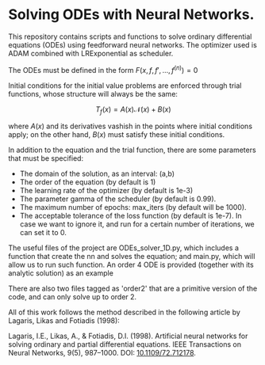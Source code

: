 # Solving ODEs with Neural Networks.

This repository contains scripts and functions to solve ordinary differential equations (ODEs) using feedforward neural networks. The optimizer used is ADAM combined with LRExponential as scheduler.

The ODEs must be defined in the form $F(x,f,f',...,f^{(n)}) = 0$

Initial conditions for the initial value problems are enforced through trial functions, whose structure will always be the same:

$$T_f(x) = A(x)\mathcal{N}(x) + B(x)$$

where $A(x)$ and its derivatives vashish in the points where initial conditions apply; on the other hand, $B(x)$ must satisfy these initial conditions.

In addition to the equation and the trial function, there are some parameters that must be specified:
- The domain of the solution, as an interval: (a,b)
- The order of the equation (by default is 1)
- The learning rate of the optimizer (by default is 1e-3)
- The parameter gamma of the scheduler (by default is 0.99).
- The maximum number of epochs: max_iters (by default will be 1000).
- The acceptable tolerance of the loss function (by default is 1e-7). In case we want to ignore it, and run for a certain number of iterations, we can set it to 0.

The useful files of the project are ODEs_solver_1D.py, which includes a function that create the nn and solves the equation; and main.py, which will allow us to run such function. An order 4 ODE is provided (together with its analytic solution) as an example

 There are also two files tagged as 'order2' that are a primitive version of the code, and can only solve up to order 2.

 All of this work follows the method described in the following article by Lagaris, Likas and Fotiadis (1998):

 Lagaris, I.E., Likas, A., & Fotiadis, D.I. (1998). Artificial neural networks for solving ordinary and partial differential equations. IEEE Transactions on Neural Networks, 9(5), 987–1000. DOI: [10.1109/72.712178](https://ieeexplore.ieee.org/document/712178).




